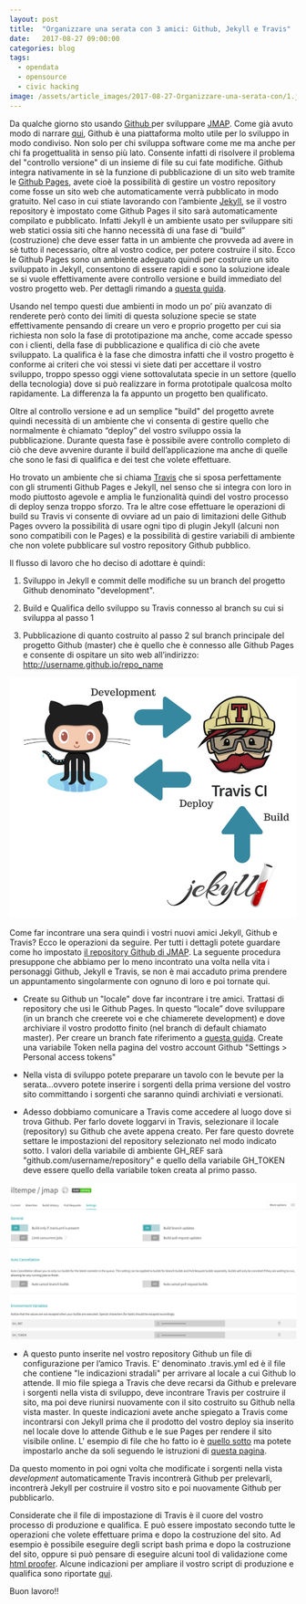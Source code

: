 ```yaml
---
layout: post
title:  "Organizzare una serata con 3 amici: Github, Jekyll e Travis"
date:   2017-08-27 09:00:00
categories: blog
tags:
  - opendata
  - opensource
  - civic hacking
image: /assets/article_images/2017-08-27-Organizzare-una-serata-con/1.jpg
---
```

Da qualche giorno sto usando [Github ](https://github.com/)per sviluppare [JMAP](http://iltempe.github.io/jmap). Come già avuto modo di narrare [qui](http://iltempe.github.io/blog/2016/05/05/primi-passi-con-github.html), Github è una piattaforma molto utile per lo sviluppo in modo condiviso. Non solo per chi sviluppa software come me ma anche per chi fa progettualità in senso più lato. Consente infatti di risolvere il problema del "controllo versione" di un insieme di file su cui fate modifiche. Github integra nativamente in sè la funzione di pubblicazione di un sito web tramite le [Github Pages](https://pages.github.com/), avete cioè la possibilità di gestire un vostro repository come fosse un sito web che automaticamente verrà pubblicato in modo gratuito. Nel caso in cui stiate lavorando con l’ambiente [Jekyll](https://jekyllrb.com/), se il vostro repository è impostato come Github Pages il sito sarà automaticamente compilato e pubblicato. Infatti Jekyll è un ambiente usato per sviluppare siti web statici ossia siti che hanno necessità di una fase di “build” (costruzione) che deve esser fatta in un ambiente che provveda ad avere in sè tutto il necessario, oltre al vostro codice, per potere costruire il sito. Ecco le Github Pages sono un ambiente adeguato quindi per costruire un sito sviluppato in Jekyll, consentono di essere rapidi e sono la soluzione ideale se si vuole effettivamente avere controllo versione e build immediato del vostro progetto web. Per dettagli rimando a [questa guida](https://help.github.com/articles/using-jekyll-as-a-static-site-generator-with-github-pages/).

Usando nel tempo questi due ambienti in modo un po’ più avanzato di renderete però conto dei limiti di questa soluzione specie se state effettivamente pensando di creare un vero e proprio progetto per cui sia richiesta non solo la fase di prototipazione ma anche, come accade spesso con i clienti, della fase di pubblicazione e qualifica di ciò che avete sviluppato. La qualifica è la fase che dimostra infatti che il vostro progetto è conforme ai criteri che voi stessi vi siete dati per accettare il vostro sviluppo, troppo spesso oggi viene sottovalutata specie in un settore (quello della tecnologia) dove si può realizzare in forma prototipale qualcosa molto rapidamente. La differenza la fa appunto un progetto ben qualificato.

Oltre al controllo versione e ad un semplice "build" del progetto avrete quindi necessità di un ambiente che vi consenta di gestire quello che normalmente è chiamato “deploy” del vostro sviluppo ossia la pubblicazione. Durante questa fase è possibile avere controllo completo di ciò che deve avvenire durante il build dell’applicazione ma anche di quelle che sono le fasi di qualifica e dei test che volete effettuare.

Ho trovato un ambiente che si chiama [Travis](https://travis-ci.org/) che si sposa perfettamente con gli strumenti Github Pages e Jekyll, nel senso che si integra con loro in modo piuttosto agevole e amplia le funzionalità quindi del vostro processo di deploy senza troppo sforzo. Tra le altre cose effettuare le operazioni di build su Travis vi consente di ovviare ad un paio di limitazioni delle Github Pages ovvero la possibilità di usare ogni tipo di plugin Jekyll (alcuni non sono compatibili con le Pages) e la possibilità di gestire variabili di ambiente che non volete pubblicare sul vostro repository Github pubblico.

Il flusso di lavoro che ho deciso di adottare è quindi:

1. Sviluppo in Jekyll e commit delle modifiche su un branch del progetto Github denominato "development".

2. Build e Qualifica dello sviluppo su Travis connesso al branch su cui si sviluppa al passo 1

3. Pubblicazione di quanto costruito al passo 2 sul branch principale del progetto Github (master) che è quello che è connesso alle Github Pages e consente di ospitare un sito web all’indirizzo: http://username.github.io/repo_name

![processo di produzione](/assets/article_images/2017-08-27-Organizzare-una-serata-con/2.jpg)

Come far incontrare una sera  quindi i vostri nuovi amici Jekyll, Github e Travis? Ecco le operazioni da seguire. Per tutti i dettagli potete guardare come ho impostato [il repository Github di JMAP](https://github.com/iltempe/jmap).  La seguente procedura presuppone che abbiamo per lo meno incontrato una volta nella vita i personaggi Github, Jekyll e Travis, se non è mai accaduto prima prendere un appuntamento singolarmente con ognuno di loro e poi tornate qui.

* Create su Github un "locale" dove far incontrare i tre amici. Trattasi di repository che usi le Github Pages. In questo “locale” dove sviluppare (in un branch che creerete voi e che chiamerete development) e dove archiviare il vostro prodotto finito (nel branch di default chiamato master). Per creare un branch fate riferimento a [questa guida](https://help.github.com/articles/creating-and-deleting-branches-within-your-repository/). Create una variabile Token nella pagina del vostro account Github "Settings > Personal access tokens"

* Nella vista di sviluppo potete preparare un tavolo con le bevute per la serata...ovvero potete inserire i sorgenti della prima versione del vostro sito committando i sorgenti che saranno quindi archiviati e versionati.

* Adesso dobbiamo comunicare a Travis come accedere al luogo dove si trova Github. Per farlo dovete loggarvi in Travis, selezionare il locale (repository) su Github che avete appena creato. Per fare questo dovrete settare le impostazioni del repository selezionato nel modo indicato sotto. I valori della variabile di ambiente GH_REF sarà "github.com/username/repository" e quello della variabile GH_TOKEN deve essere quello della variabile token creata al primo passo.

![travis settings](/assets/article_images/2017-08-27-Organizzare-una-serata-con/3.png)

* A questo punto inserite nel vostro repository Github un file di configurazione per l’amico Travis. E' denominato .travis.yml ed è il file che contiene "le indicazioni stradali" per arrivare al locale a cui Github lo attende. Il mio file spiega a Travis che deve recarsi da Github e prelevare i sorgenti nella vista di sviluppo, deve incontrare Travis per costruire il sito, ma poi deve riunirsi nuovamente con il sito costruito su Github nella vista master. In queste indicazioni avete anche spiegato a Travis come incontrarsi con Jekyll prima che il prodotto del vostro deploy sia inserito nel locale dove lo attende Github e le sue Pages per rendere il sito visibile online. L' esempio di file che ho fatto io è [quello sotto](https://github.com/iltempe/jmap/blob/development/.travis.yml) ma potete impostarlo anche da soli seguendo le istruzioni di [questa pagina](https://docs.travis-ci.com/user/customizing-the-build).

<script src="https://gist.github.com/iltempe/9656da6d124871bb498294804a7af9d2.js"></script>

Da questo momento in poi ogni volta che modificate i sorgenti nella vista *development* automaticamente Travis incontrerà Github per prelevarli, incontrerà Jekyll per costruire il vostro sito e poi nuovamente Github per pubblicarlo.

Considerate che il file di impostazione di Travis è il cuore del vostro processo di produzione e qualifica. E può essere impostato secondo tutte le operazioni che volete effettuare prima e dopo la costruzione del sito. Ad esempio è possibile eseguire degli script bash prima e dopo la costruzione del sito, oppure si può pensare di eseguire alcuni tool di validazione come [html proofer](https://github.com/gjtorikian/html-proofer). Alcune indicazioni per ampliare il vostro script di produzione e qualifica sono riportate [qui](http://jekyllrb.com/docs/continuous-integration/travis-ci/).

Buon lavoro!!

